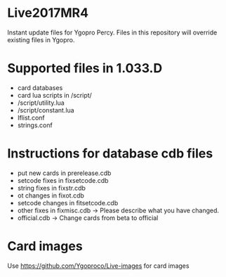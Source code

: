 # Live2017MR4
Instant update files for Ygopro Percy. Files in this repository will override existing files in Ygopro.

# Supported files in 1.033.D
- card databases
- card lua scripts in /script/
- /script/utility.lua
- /script/constant.lua
- lflist.conf
- strings.conf

# Instructions for database cdb files
- put new cards in prerelease.cdb
- setcode fixes in fixsetcode.cdb
- string fixes in fixstr.cdb
- ot changes in fixot.cdb
- setcode changes in fitsetcode.cdb
- other fixes in fixmisc.cdb -> Please describe what you have changed.
- official.cdb -> Change cards from beta to official

# Card images
Use https://github.com/Ygoproco/Live-images for card images
